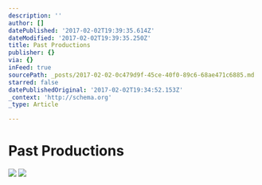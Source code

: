 ```yaml
---
description: ''
author: []
datePublished: '2017-02-02T19:39:35.614Z'
dateModified: '2017-02-02T19:39:35.250Z'
title: Past Productions
publisher: {}
via: {}
inFeed: true
sourcePath: _posts/2017-02-02-0c479d9f-45ce-40f0-89c6-68ae471c6885.md
starred: false
datePublishedOriginal: '2017-02-02T19:34:52.153Z'
_context: 'http://schema.org'
_type: Article

---
```

# Past Productions
![](https://the-grid-user-content.s3-us-west-2.amazonaws.com/23fea93a-7a1c-4f62-811e-5484245ca151.jpg)
![](https://the-grid-user-content.s3-us-west-2.amazonaws.com/03cba4a5-cde3-443d-b33b-7fcbc3153663.jpg)